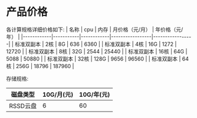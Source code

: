 # 产品价格

各计算规格详细价格如下:
| 名称       |    cpu    |    内存    | 月价格（元/月） | 年价格（元/年） |
|------------|-----------|------------|-----------------|-----------------|
| 标准双副本 |    2核    |   8G       | 636             | 6360            |
| 标准双副本 |    4核    |   16G      | 1272            | 12720           |
| 标准双副本 |    8核    |   32G      | 2544            | 25440           |
| 标准双副本 |    16核   |   64G      | 5088            | 50880           |
| 标准双副本 |    32核   |   128G     | 9656            | 96560           |
| 标准双副本 |    64核   |   256G     | 18796           | 187960          |

存储规格:

|  磁盘类型  |    10G/月(元)   |    10G/年(元)   |   
|------------|-----------------|-----------------|
|  RSSD云盘  |        6        |       60        | 
